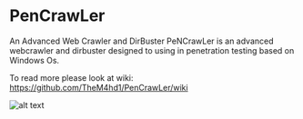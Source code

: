 # PenCrawLer
An Advanced Web Crawler and DirBuster
PeNCrawLer is an advanced webcrawler and dirbuster designed to using in penetration testing based on Windows Os.

To read more please look at wiki:
https://github.com/TheM4hd1/PenCrawLer/wiki

![alt text](https://raw.githubusercontent.com/TheM4hd1/PenCrawLer/master/Screenshots/Crawler.jpg)
